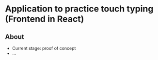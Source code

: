 # Application to practice touch typing (Frontend in React)

## About
- Current stage: proof of concept
- ...
